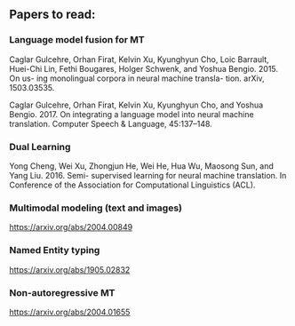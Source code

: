 ## Papers to read:

### Language model fusion for MT

Caglar Gulcehre, Orhan Firat, Kelvin Xu, Kyunghyun Cho, Loic Barrault, Huei-Chi Lin, Fethi Bougares, Holger Schwenk, and Yoshua Bengio. 2015. On us- ing monolingual corpora in neural machine transla- tion. arXiv, 1503.03535.

Caglar Gulcehre, Orhan Firat, Kelvin Xu, Kyunghyun Cho, and Yoshua Bengio. 2017. On integrating a language model into neural machine translation. Computer Speech & Language, 45:137–148.


### Dual Learning

Yong Cheng, Wei Xu, Zhongjun He, Wei He, Hua Wu, Maosong Sun, and Yang Liu. 2016. Semi- supervised learning for neural machine translation. In Conference of the Association for Computational Linguistics (ACL).

### Multimodal modeling (text and images)

https://arxiv.org/abs/2004.00849

### Named Entity typing

https://arxiv.org/abs/1905.02832

### Non-autoregressive MT

https://arxiv.org/abs/2004.01655



